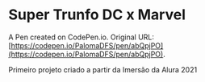 # Super Trunfo DC x Marvel

A Pen created on CodePen.io. Original URL: [https://codepen.io/PalomaDFS/pen/abQpjPO](https://codepen.io/PalomaDFS/pen/abQpjPO).

Primeiro projeto criado a partir da Imersão da Alura 2021